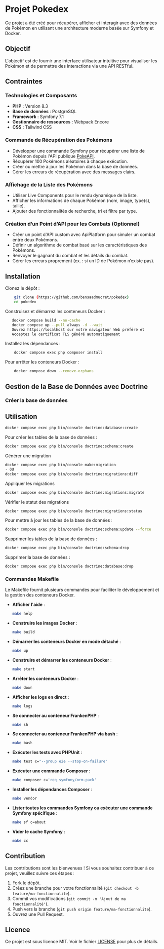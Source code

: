 # Projet Pokedex

Ce projet a été créé pour récupérer, afficher et interagir avec des données de Pokémon en utilisant une architecture moderne basée sur Symfony et Docker.

## Objectif

L'objectif est de fournir une interface utilisateur intuitive pour visualiser les Pokémon et de permettre des interactions via une API RESTful.

## Contraintes

### Technologies et Composants

- **PHP** : Version 8.3
- **Base de données** : PostgreSQL
- **Framework** : Symfony 7.1
- **Gestionnaire de ressources** : Webpack Encore
- **CSS** : Tailwind CSS

### Commande de Récupération des Pokémons

- Développer une commande Symfony pour récupérer une liste de Pokémon depuis l'API publique [PokeAPI](https://pokeapi.co/).
- Récupérer 100 Pokémons aléatoires à chaque exécution.
- Créer ou mettre à jour les Pokémon dans la base de données.
- Gérer les erreurs de récupération avec des messages clairs.

### Affichage de la Liste des Pokémons

- Utiliser Live Components pour le rendu dynamique de la liste.
- Afficher les informations de chaque Pokémon (nom, image, type(s), taille).
- Ajouter des fonctionnalités de recherche, tri et filtre par type.

### Création d’un Point d’API pour les Combats (Optionnel)

- Créer un point d'API custom avec ApiPlatform pour simuler un combat entre deux Pokémons.
- Définir un algorithme de combat basé sur les caractéristiques des Pokémons.
- Renvoyer le gagnant du combat et les détails du combat.
- Gérer les erreurs proprement (ex. : si un ID de Pokémon n’existe pas).

## Installation

Clonez le dépôt :
```sh
    git clone (https://github.com/bensaadmucret/pokedex)
    cd pokedex
```

Construisez et démarrez les conteneurs Docker :
 ```sh
    docker compose build --no-cache
    docker compose up --pull always -d --wait
    Ouvrez https://localhost sur votre navigateur Web préféré et 
    Acceptez le certificat TLS généré automatiquement
```
Installez les dépendances :
```sh
    docker compose exec php composer install
```
Pour arrêter les conteneurs Docker :
```sh
    docker compose down --remove-orphans
```
## Gestion de la Base de Données avec Doctrine

### Créer la base de données
## Utilisation

```sh
docker compose exec php bin/console doctrine:database:create
```

Pour créer les tables de la base de données :

```sh
docker compose exec php bin/console doctrine:schema:create
```

Générer une migration

```sh
docker compose exec php bin/console make:migration
- OU
docker compose exec php bin/console doctrine:migrations:diff
```

Appliquer les migrations

```sh
docker compose exec php bin/console doctrine:migrations:migrate
```
Vérifier le statut des migrations

```sh
docker compose exec php bin/console doctrine:migrations:status
```

Pour mettre à jour les tables de la base de données :

```sh
docker compose exec php bin/console doctrine:schema:update --force
```

Supprimer les tables de la base de données :

```sh
docker compose exec php bin/console doctrine:schema:drop
```

Supprimer la base de données :

```sh
docker compose exec php bin/console doctrine:database:drop
```


### Commandes Makefile

Le Makefile fournit plusieurs commandes pour faciliter le développement et la gestion des conteneurs Docker.

- **Afficher l'aide** :
    ```sh
    make help
    ```

- **Construire les images Docker** :
    ```sh
    make build
    ```

- **Démarrer les conteneurs Docker en mode détaché** :
    ```sh
    make up
    ```

- **Construire et démarrer les conteneurs Docker** :
    ```sh
    make start
    ```

- **Arrêter les conteneurs Docker** :
    ```sh
    make down
    ```

- **Afficher les logs en direct** :
    ```sh
    make logs
    ```

- **Se connecter au conteneur FrankenPHP** :
    ```sh
    make sh
    ```

- **Se connecter au conteneur FrankenPHP via bash** :
    ```sh
    make bash
    ```

- **Exécuter les tests avec PHPUnit** :
    ```sh
    make test c="--group e2e --stop-on-failure"
    ```

- **Exécuter une commande Composer** :
    ```sh
    make composer c='req symfony/orm-pack'
    ```

- **Installer les dépendances Composer** :
    ```sh
    make vendor
    ```

- **Lister toutes les commandes Symfony ou exécuter une commande Symfony spécifique** :
    ```sh
    make sf c=about
    ```

- **Vider le cache Symfony** :
    ```sh
    make cc
    ```

## Contribution

Les contributions sont les bienvenues ! Si vous souhaitez contribuer à ce projet, veuillez suivre ces étapes :

1. Fork le dépôt.
2. Créez une branche pour votre fonctionnalité (`git checkout -b feature/ma-fonctionnalite`).
3. Commit vos modifications (`git commit -m 'Ajout de ma fonctionnalité'`).
4. Push vers la branche (`git push origin feature/ma-fonctionnalite`).
5. Ouvrez une Pull Request.

## Licence

Ce projet est sous licence MIT. Voir le fichier [LICENSE](LICENSE) pour plus de détails.
